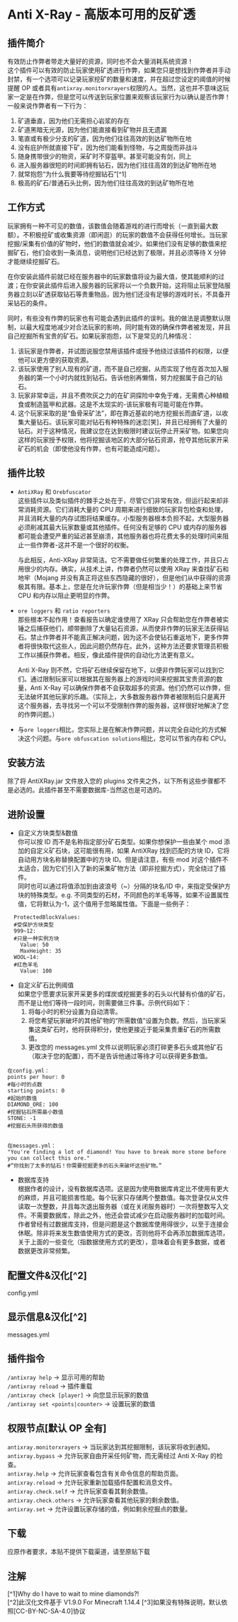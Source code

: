 # Anti X-Ray - 高版本可用的反矿透

## 插件简介

有效防止作弊者带走大量好的资源，同时也不会大量消耗系统资源！  
这个插件可以有效的防止玩家使用矿透进行作弊，如果您只是想找到作弊者并手动封禁，有一个选项可以记录玩家挖矿的数量和速度，并在超过您设定的阈值的时候提醒 OP 或者具有`antixray.monitorxrayers`权限的人。当然，这也并不意味这玩家一定是在作弊，但是您可以传送到玩家位置来观察该玩家行为以确认是否作弊！一般来说作弊者有一下行为：

1. 矿道垂直，因为他们无需担心岩浆的存在
2. 矿道黑暗无光源，因为他们能直接看到矿物并且无遗漏
3. 笔直或有极少分支的矿道，因为他们往往高效的到达矿物所在地
4. 没有庇护所就直接下矿，因为他们能看到怪物，与之周旋而非战斗
5. 随身携带很少的物资，采矿时不穿盔甲。甚至可能没有剑，同上
6. 进入服务器很短的时间即拥有钻石，因为他们往往高效的到达矿物所在地
7. 就常抱怨“为什么我要等待挖掘钻石”[^1]
8. 极高的矿石/普通石头比例，因为他们往往高效的到达矿物所在地

## 工作方式

玩家拥有一种不可见的数值，该数值会随着游戏的进行而增长（一直到最大数额）。不积极挖矿或收集资源（即闲逛）的玩家的数值不会获得任何增长。当玩家挖掘/采集有价值的矿物时，他们的数值就会减少。如果他们没有足够的数值来挖掘矿石，他们会收到一条消息，说明他们已经达到了极限，并且必须等待 X 分钟才能继续挖掘矿石。

在你安装此插件前就已经在服务器中的玩家数值将设为最大值，使其能顺利的过渡；在你安装此插件后进入服务器的玩家将以一个负数开始，这将阻止玩家登陆服务器立刻以矿透获取钻石等贵重物品，因为他们还没有足够的游戏时长，不具备开采钻石的条件。

同时，有些没有作弊的玩家也有可能会遇到此插件的误判。我的做法是调整默认限制，以最大程度地减少对合法玩家的影响，同时能有效的确保作弊者被发现，并且自己挖掘所有宝贵的矿石。如果玩家抱怨，以下是常见的几种情况：

1. 该玩家是作弊者，并试图说服您禁用该插件或授予他绕过该插件的权限，以便他可以更方便的获取资源。
2. 该玩家使用了别人现有的矿道，而不是自己挖掘，从而实现了他在首次加入服务器的第一个小时内就找到钻石。告诉他别再懒惰，努力挖掘属于自己的钻石。
3. 玩家非常幸运，并且不费吹灰之力的在矿洞探险中幸免于难，无需费心种植粮食或制造盔甲和武器。这是不太现实的-该玩家极有可能可能在作弊。
4. 这个玩家采取的是“鱼骨采矿法”，即在靠近基岩的地方挖掘长而直矿道，以收集大量钻石。该玩家可能对钻石有种特殊的迷恋[笑]，并且已经拥有了大量的钻石。对于这种情况，我建议您在达到极限时建议玩停止开采矿物。如果您向这样的玩家授予权限，他将挖掘该地区的大部分钻石资源，抢夺其他玩家开采矿石的机会（即使他没有作弊，也有可能造成问题）。

## 插件比较

- `AntiXRay` 和 `Orebfuscator`  
  这些插件以及类似插件的棘手之处在于，尽管它们非常有效，但运行起来却非常消耗资源。它们消耗大量的 CPU 周期来进行细致的玩家背包检查和处理，并且消耗大量的内存试图将结果缓存。小型服务器根本负担不起，大型服务器必须削减其最大玩家数量或其他插件。任何没有足够的 CPU 或内存的服务器都可能会遭受严重的延迟甚至崩溃，其他服务器也将花费太多的处理时间来阻止一些作弊者-这并不是一个很好的权衡。

  与此相反，Anti-XRay 非常简洁。它不需要做任何繁重的处理工作，并且只占用很少的内存。确实，从技术上讲，作弊者仍然可以使用 XRay 来查找矿石和地牢（Mojang 并没有真正将这些东西隐藏的很好），但是他们从中获得的资源极其有限。基本上，您是在允许玩家作弊（但是相当少！）的基础上来节省 CPU 和内存以阻止更明显的作弊。

- `ore loggers` 和 `ratio reporters`  
  那些根本不起作用！查看报告以确定谁使用了 XRay 只会帮助您在作弊者被实锤之后捕获他们，顺带删除了大量钻石资源，从而使非作弊的玩家无法获得钻石。禁止作弊者并不能真正解决问题，因为这不会使钻石重返地下，更多作弊者将很快取代这些人，因此问题仍然存在。此外，这种方法还要求管理员积极工作以捕获作弊者。相反，像此插件提供的自动化方法更有意义。

  Anti X-Ray 则不然，它将矿石继续保留在地下，以便非作弊玩家可以找到它们。通过限制玩家可以根据其在服务器上的游戏时间来挖掘其宝贵资源的数量，Anti X-Ray 可以确保作弊者不会获取超多的资源。他们仍然可以作弊，但无法破坏其他玩家的乐趣。（实际上，大多数服务器作弊者被限制后只是离开这个服务器，去寻找另一个可以不受限制作弊的服务器，这样很好地解决了您的作弊问题。）

- 与`ore loggers`相比，您实际上是在解决作弊问题，并以完全自动化的方式解决这个问题。与`ore obfuscation solutions`相比，您可以节省内存和 CPU。

## 安装方法

除了将 AntiXRay.jar 文件放入您的 plugins 文件夹之外，以下所有这些步骤都不是必选的。此插件甚至不需要数据库-当然这也是可选的。

## 进阶设置

- 自定义方块类型&数值  
  你可以按 ID 而不是名称指定部分矿石类型。如果你想保护一些由某个 mod 添加的自定义矿石块，这可能很有用，如果 AntiXRay 找到匹配的方块 ID，它将自动用方块名称替换配置中的方块 ID。但是请注意，有些 mod 对这个插件不太适合，因为它们引入了新的采集矿物方法（即非挖掘方式），完全绕过了插件。  
  同时也可以通过将值添加到由波浪号（~）分隔的块名/ID 中，来指定受保护方块的特殊类型。e.g. 不同类型的石材，不同颜色的羊毛等等，如果不设置属性值，它将默认为-1，这个值用于忽略属性值。下面是一些例子：

```
  ProtectedBlockValues:
  #受保护方块类型
  999~12:
  #只是一种实例方块
    Value: 50
    MaxHeight: 35
  WOOL~14:
  #红色羊毛
    Value: 100
```

- 自定义矿石比例阈值  
  如果您宁愿要求玩家开采更多的煤炭或挖掘更多的石头以代替有价值的矿石，而不是让他们等待一段时间，则需要做三件事。示例代码如下：
  1. 将每小时的积分设置为自动清零。
  2. 将您希望玩家破坏的其他矿物的“所需数值”设置为负数。然后，当玩家采集这类矿石时，他将获得积分，使他更接近于能采集贵重矿石的所需数值。
  3. 更改您的 messages.yml 文件以说明玩家必须打碎更多石头或其他矿石（取决于您的配置），而不是告诉他通过等待才可以获得更多数值。

```
在config.yml：
points per hour: 0
#每小时的点数
starting points: 0
#起始的数值
DIAMOND_ORE: 100
#挖掘钻石所需最小数值
STONE: -1
#挖掘石头所获得的数值


在messages.yml：
"You're finding a lot of diamond! You have to break more stone before you can collect this ore."
#“你找到了太多的钻石！你需要挖掘更多的石头来破坏这些矿物。”
```

- 数据库支持  
  根据作者的设计，没有数据库选项。这是因为使用数据库肯定比不使用有更大的麻烦，并且可能损害性能。每个玩家只存储两个整数值。每次登录仅从文件读取一次整数，并且每次退出服务器（或在关闭服务器时）一次将整数写入文件。不需要数据库，除此之外，他还会尝试减少在启动服务器时的加载时间。  
  作者曾经有过数据库支持，但是问题是这个数据库使用得很少，以至于连接会休眠。除非将来发生数值使用方式的更改，否则他将不会再添加数据库选项，关于上面的一些变化（指数据使用方式的更改），意味着会有更多数据，或者数据更改非常频繁。

## 配置文件&汉化[^2]

config.yml

## 显示信息&汉化[^2]

messages.yml

## 插件指令

`/antixray help` -> 显示可用的帮助  
`/antixray reload` -> 插件重载  
`/antixray check [player]` -> 向您显示玩家的数值  
`/antixray set <points|counter>` -> 设置玩家的数值

## 权限节点[默认 OP 全有]

`antixray.monitorxrayers` -> 当玩家达到其挖掘限制，该玩家将收到通知。  
`antixray.bypass` -> 允许玩家自由开采任何矿物，而无需经过 Anti X-Ray 的检查。  
`antixray.help` -> 允许玩家查看包含有关命令信息的帮助页面。  
`antixray.reload` -> 允许玩家重新加载插件配置和消息文件。  
`antixray.check.self` -> 允许玩家查看其剩余数值。  
`antixray.check.others` -> 允许玩家查看其他玩家的剩余数值。  
`antixray.set` -> 允许设置玩家存储的值，例如剩余挖掘点的数量。

## 下载

应原作者要求，本贴不提供下载渠道，请至原贴下载

## 注解

[^1]Why do I have to wait to mine diamonds?!  
[^2]此汉化文件基于 V1.9.0 For Minecraft 1.14.4
[^3]如果没有特殊说明，默认依照[CC-BY-NC-SA-4.0]协议


